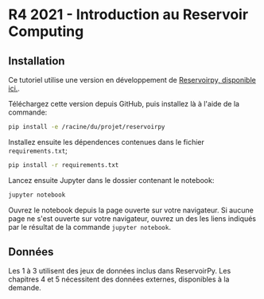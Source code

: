 # R4 2021 - Introduction au Reservoir Computing

## Installation

Ce tutoriel utilise une version en développement de [Reservoirpy, disponible ici.](https://github.com/reservoirpy/reservoirpy/tree/v0.2.5).

Téléchargez cette version depuis GitHub, puis installez là à l'aide de la commande:

```bash
pip install -e /racine/du/projet/reservoirpy
```

Installez ensuite les dépendences contenues dans le fichier `requirements.txt`;

```bash
pip install -r requirements.txt
```

Lancez ensuite Jupyter dans le dossier contenant le notebook:

```bash
jupyter notebook
```

Ouvrez le notebook depuis la page ouverte sur votre navigateur. Si aucune page ne s'est ouverte sur votre navigateur, ouvrez un des les liens indiqués par le résultat de la commande `jupyter notebook`.

## Données

Les 1 à 3 utilisent des jeux de données inclus dans ReservoirPy. Les chapitres 4 et 5 nécessitent des données externes, disponibles à la demande.


